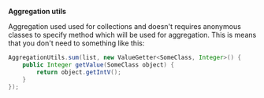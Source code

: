**Aggregation utils**

Aggregation used used for collections and doesn't requires anonymous classes to specify method which will be used for aggregation.
This is means that you don't need to something like this:

```java
AggregationUtils.sum(list, new ValueGetter<SomeClass, Integer>() {
    public Integer getValue(SomeClass object) {
        return object.getIntV();
    }
});
````